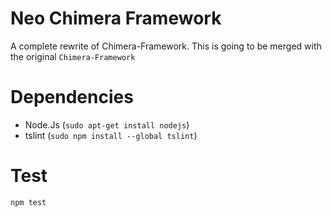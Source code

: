 # Neo Chimera Framework

A complete rewrite of Chimera-Framework. This is going to be merged with the original `Chimera-Framework`

# Dependencies

* Node.Js (`sudo apt-get install nodejs`)
* tslint (`sudo npm install --global tslint`)

# Test

```
npm test
```
